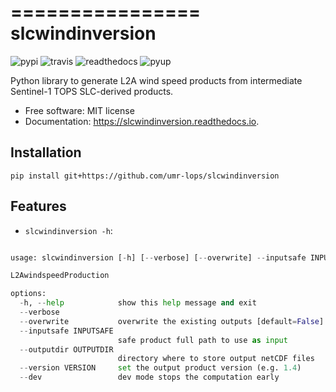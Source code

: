 ================
slcwindinversion
================



![pypi](https://img.shields.io/pypi/v/slcwindinversion.svg "https://pypi.python.org/pypi/slcwindinversion")
![travis](https://img.shields.io/travis/agrouaze/slcwindinversion.svg "https://travis-ci.com/agrouaze/slcwindinversion")
![readthedocs](https://readthedocs.org/projects/slcwindinversion/badge/?version=latest "https://slcwindinversion.readthedocs.io/en/latest/?version=latest")
![pyup](https://pyup.io/repos/github/agrouaze/slcwindinversion/shield.svg "https://pyup.io/repos/github/agrouaze/slcwindinversion/")


Python library to generate L2A wind speed products from intermediate Sentinel-1 TOPS SLC-derived products.


* Free software: MIT license
* Documentation: https://slcwindinversion.readthedocs.io.

Installation
------------

`pip install git+https://github.com/umr-lops/slcwindinversion`

Features
--------

* `slcwindinversion -h`:

```python

usage: slcwindinversion [-h] [--verbose] [--overwrite] --inputsafe INPUTSAFE --outputdir OUTPUTDIR --version VERSION [--dev]

L2AwindspeedProduction

options:
  -h, --help            show this help message and exit
  --verbose
  --overwrite           overwrite the existing outputs [default=False]
  --inputsafe INPUTSAFE
                        safe product full path to use as input
  --outputdir OUTPUTDIR
                        directory where to store output netCDF files
  --version VERSION     set the output product version (e.g. 1.4)
  --dev                 dev mode stops the computation early

```


